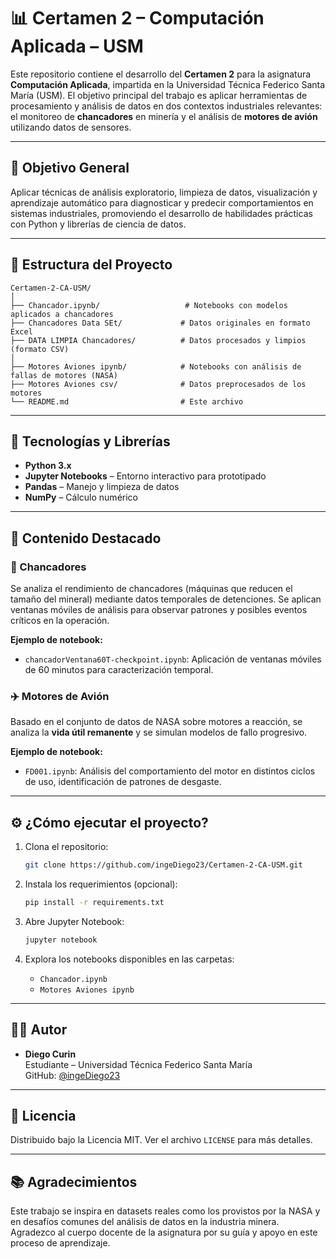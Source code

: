 # 📊 Certamen 2 – Computación Aplicada – USM

Este repositorio contiene el desarrollo del **Certamen 2** para la asignatura **Computación Aplicada**, impartida en la Universidad Técnica Federico Santa María (USM). El objetivo principal del trabajo es aplicar herramientas de procesamiento y análisis de datos en dos contextos industriales relevantes: el monitoreo de **chancadores** en minería y el análisis de **motores de avión** utilizando datos de sensores.

---

## 🎯 Objetivo General

Aplicar técnicas de análisis exploratorio, limpieza de datos, visualización y aprendizaje automático para diagnosticar y predecir comportamientos en sistemas industriales, promoviendo el desarrollo de habilidades prácticas con Python y librerías de ciencia de datos.

---

## 📁 Estructura del Proyecto

```
Certamen-2-CA-USM/
│
├── Chancador.ipynb/                   # Notebooks con modelos aplicados a chancadores
├── Chancadores Data SEt/             # Datos originales en formato Excel
├── DATA LIMPIA Chancadores/          # Datos procesados y limpios (formato CSV)
│
├── Motores Aviones ipynb/            # Notebooks con análisis de fallas de motores (NASA)
├── Motores Aviones csv/              # Datos preprocesados de los motores
└── README.md                         # Este archivo
```

---

## 🧪 Tecnologías y Librerías

- **Python 3.x**
- **Jupyter Notebooks** – Entorno interactivo para prototipado
- **Pandas** – Manejo y limpieza de datos
- **NumPy** – Cálculo numérico

---

## 📌 Contenido Destacado

### 🔧 Chancadores

Se analiza el rendimiento de chancadores (máquinas que reducen el tamaño del mineral) mediante datos temporales de detenciones. Se aplican ventanas móviles de análisis para observar patrones y posibles eventos críticos en la operación.

**Ejemplo de notebook:**
- `chancadorVentana60T-checkpoint.ipynb`: Aplicación de ventanas móviles de 60 minutos para caracterización temporal.

### ✈️ Motores de Avión

Basado en el conjunto de datos de NASA sobre motores a reacción, se analiza la **vida útil remanente** y se simulan modelos de fallo progresivo.

**Ejemplo de notebook:**
- `FD001.ipynb`: Análisis del comportamiento del motor en distintos ciclos de uso, identificación de patrones de desgaste.

---

## ⚙️ ¿Cómo ejecutar el proyecto?

1. Clona el repositorio:
   ```bash
   git clone https://github.com/ingeDiego23/Certamen-2-CA-USM.git
   ```
2. Instala los requerimientos (opcional):
   ```bash
   pip install -r requirements.txt
   ```
3. Abre Jupyter Notebook:
   ```bash
   jupyter notebook
   ```

4. Explora los notebooks disponibles en las carpetas:
   - `Chancador.ipynb`
   - `Motores Aviones ipynb`

---

## 👨‍🎓 Autor

- **Diego Curin**  
  Estudiante – Universidad Técnica Federico Santa María  
  GitHub: [@ingeDiego23](https://github.com/ingeDiego23)

---

## 📄 Licencia

Distribuido bajo la Licencia MIT. Ver el archivo `LICENSE` para más detalles.

---

## 📚 Agradecimientos

Este trabajo se inspira en datasets reales como los provistos por la NASA y en desafíos comunes del análisis de datos en la industria minera. Agradezco al cuerpo docente de la asignatura por su guía y apoyo en este proceso de aprendizaje.

